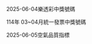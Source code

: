 
2025-06-04樂透彩中獎號碼

                                
114年 03~04月統一發票中獎號碼
                             
2025-06-05空氣品質指標
                              